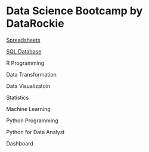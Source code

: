 # Data Science Bootcamp by DataRockie

[Spreadsheets](./01%20Spreadsheets/)

[SQL Database](./02%20SQL/)

R Programming

Data Transformation

Data Visualizatoin

Statistics

Machine Learning

Python Programming

Python for Data Analyst

Dashboard
